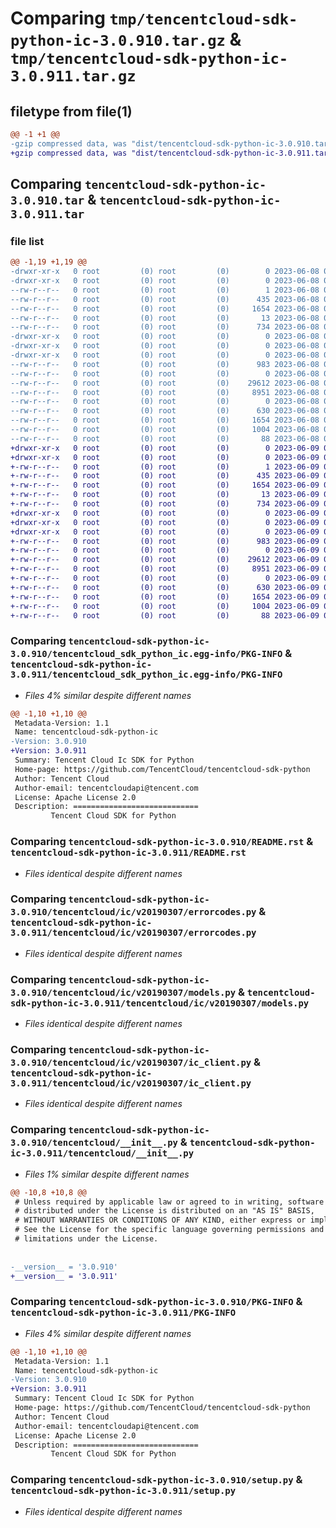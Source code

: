 # Comparing `tmp/tencentcloud-sdk-python-ic-3.0.910.tar.gz` & `tmp/tencentcloud-sdk-python-ic-3.0.911.tar.gz`

## filetype from file(1)

```diff
@@ -1 +1 @@
-gzip compressed data, was "dist/tencentcloud-sdk-python-ic-3.0.910.tar", last modified: Thu Jun  8 09:12:34 2023, max compression
+gzip compressed data, was "dist/tencentcloud-sdk-python-ic-3.0.911.tar", last modified: Fri Jun  9 02:20:41 2023, max compression
```

## Comparing `tencentcloud-sdk-python-ic-3.0.910.tar` & `tencentcloud-sdk-python-ic-3.0.911.tar`

### file list

```diff
@@ -1,19 +1,19 @@
-drwxr-xr-x   0 root         (0) root         (0)        0 2023-06-08 09:12:34.000000 tencentcloud-sdk-python-ic-3.0.910/
-drwxr-xr-x   0 root         (0) root         (0)        0 2023-06-08 09:12:34.000000 tencentcloud-sdk-python-ic-3.0.910/tencentcloud_sdk_python_ic.egg-info/
--rw-r--r--   0 root         (0) root         (0)        1 2023-06-08 09:12:34.000000 tencentcloud-sdk-python-ic-3.0.910/tencentcloud_sdk_python_ic.egg-info/dependency_links.txt
--rw-r--r--   0 root         (0) root         (0)      435 2023-06-08 09:12:34.000000 tencentcloud-sdk-python-ic-3.0.910/tencentcloud_sdk_python_ic.egg-info/SOURCES.txt
--rw-r--r--   0 root         (0) root         (0)     1654 2023-06-08 09:12:34.000000 tencentcloud-sdk-python-ic-3.0.910/tencentcloud_sdk_python_ic.egg-info/PKG-INFO
--rw-r--r--   0 root         (0) root         (0)       13 2023-06-08 09:12:34.000000 tencentcloud-sdk-python-ic-3.0.910/tencentcloud_sdk_python_ic.egg-info/top_level.txt
--rw-r--r--   0 root         (0) root         (0)      734 2023-06-08 09:12:34.000000 tencentcloud-sdk-python-ic-3.0.910/README.rst
-drwxr-xr-x   0 root         (0) root         (0)        0 2023-06-08 09:12:34.000000 tencentcloud-sdk-python-ic-3.0.910/tencentcloud/
-drwxr-xr-x   0 root         (0) root         (0)        0 2023-06-08 09:12:34.000000 tencentcloud-sdk-python-ic-3.0.910/tencentcloud/ic/
-drwxr-xr-x   0 root         (0) root         (0)        0 2023-06-08 09:12:34.000000 tencentcloud-sdk-python-ic-3.0.910/tencentcloud/ic/v20190307/
--rw-r--r--   0 root         (0) root         (0)      983 2023-06-08 09:12:34.000000 tencentcloud-sdk-python-ic-3.0.910/tencentcloud/ic/v20190307/errorcodes.py
--rw-r--r--   0 root         (0) root         (0)        0 2023-06-08 09:12:34.000000 tencentcloud-sdk-python-ic-3.0.910/tencentcloud/ic/v20190307/__init__.py
--rw-r--r--   0 root         (0) root         (0)    29612 2023-06-08 09:12:34.000000 tencentcloud-sdk-python-ic-3.0.910/tencentcloud/ic/v20190307/models.py
--rw-r--r--   0 root         (0) root         (0)     8951 2023-06-08 09:12:34.000000 tencentcloud-sdk-python-ic-3.0.910/tencentcloud/ic/v20190307/ic_client.py
--rw-r--r--   0 root         (0) root         (0)        0 2023-06-08 09:12:34.000000 tencentcloud-sdk-python-ic-3.0.910/tencentcloud/ic/__init__.py
--rw-r--r--   0 root         (0) root         (0)      630 2023-06-08 09:12:34.000000 tencentcloud-sdk-python-ic-3.0.910/tencentcloud/__init__.py
--rw-r--r--   0 root         (0) root         (0)     1654 2023-06-08 09:12:34.000000 tencentcloud-sdk-python-ic-3.0.910/PKG-INFO
--rw-r--r--   0 root         (0) root         (0)     1004 2023-06-08 09:12:34.000000 tencentcloud-sdk-python-ic-3.0.910/setup.py
--rw-r--r--   0 root         (0) root         (0)       88 2023-06-08 09:12:34.000000 tencentcloud-sdk-python-ic-3.0.910/setup.cfg
+drwxr-xr-x   0 root         (0) root         (0)        0 2023-06-09 02:20:41.000000 tencentcloud-sdk-python-ic-3.0.911/
+drwxr-xr-x   0 root         (0) root         (0)        0 2023-06-09 02:20:41.000000 tencentcloud-sdk-python-ic-3.0.911/tencentcloud_sdk_python_ic.egg-info/
+-rw-r--r--   0 root         (0) root         (0)        1 2023-06-09 02:20:41.000000 tencentcloud-sdk-python-ic-3.0.911/tencentcloud_sdk_python_ic.egg-info/dependency_links.txt
+-rw-r--r--   0 root         (0) root         (0)      435 2023-06-09 02:20:41.000000 tencentcloud-sdk-python-ic-3.0.911/tencentcloud_sdk_python_ic.egg-info/SOURCES.txt
+-rw-r--r--   0 root         (0) root         (0)     1654 2023-06-09 02:20:41.000000 tencentcloud-sdk-python-ic-3.0.911/tencentcloud_sdk_python_ic.egg-info/PKG-INFO
+-rw-r--r--   0 root         (0) root         (0)       13 2023-06-09 02:20:41.000000 tencentcloud-sdk-python-ic-3.0.911/tencentcloud_sdk_python_ic.egg-info/top_level.txt
+-rw-r--r--   0 root         (0) root         (0)      734 2023-06-09 02:20:41.000000 tencentcloud-sdk-python-ic-3.0.911/README.rst
+drwxr-xr-x   0 root         (0) root         (0)        0 2023-06-09 02:20:41.000000 tencentcloud-sdk-python-ic-3.0.911/tencentcloud/
+drwxr-xr-x   0 root         (0) root         (0)        0 2023-06-09 02:20:41.000000 tencentcloud-sdk-python-ic-3.0.911/tencentcloud/ic/
+drwxr-xr-x   0 root         (0) root         (0)        0 2023-06-09 02:20:41.000000 tencentcloud-sdk-python-ic-3.0.911/tencentcloud/ic/v20190307/
+-rw-r--r--   0 root         (0) root         (0)      983 2023-06-09 02:20:41.000000 tencentcloud-sdk-python-ic-3.0.911/tencentcloud/ic/v20190307/errorcodes.py
+-rw-r--r--   0 root         (0) root         (0)        0 2023-06-09 02:20:41.000000 tencentcloud-sdk-python-ic-3.0.911/tencentcloud/ic/v20190307/__init__.py
+-rw-r--r--   0 root         (0) root         (0)    29612 2023-06-09 02:20:41.000000 tencentcloud-sdk-python-ic-3.0.911/tencentcloud/ic/v20190307/models.py
+-rw-r--r--   0 root         (0) root         (0)     8951 2023-06-09 02:20:41.000000 tencentcloud-sdk-python-ic-3.0.911/tencentcloud/ic/v20190307/ic_client.py
+-rw-r--r--   0 root         (0) root         (0)        0 2023-06-09 02:20:41.000000 tencentcloud-sdk-python-ic-3.0.911/tencentcloud/ic/__init__.py
+-rw-r--r--   0 root         (0) root         (0)      630 2023-06-09 02:20:41.000000 tencentcloud-sdk-python-ic-3.0.911/tencentcloud/__init__.py
+-rw-r--r--   0 root         (0) root         (0)     1654 2023-06-09 02:20:41.000000 tencentcloud-sdk-python-ic-3.0.911/PKG-INFO
+-rw-r--r--   0 root         (0) root         (0)     1004 2023-06-09 02:20:41.000000 tencentcloud-sdk-python-ic-3.0.911/setup.py
+-rw-r--r--   0 root         (0) root         (0)       88 2023-06-09 02:20:41.000000 tencentcloud-sdk-python-ic-3.0.911/setup.cfg
```

### Comparing `tencentcloud-sdk-python-ic-3.0.910/tencentcloud_sdk_python_ic.egg-info/PKG-INFO` & `tencentcloud-sdk-python-ic-3.0.911/tencentcloud_sdk_python_ic.egg-info/PKG-INFO`

 * *Files 4% similar despite different names*

```diff
@@ -1,10 +1,10 @@
 Metadata-Version: 1.1
 Name: tencentcloud-sdk-python-ic
-Version: 3.0.910
+Version: 3.0.911
 Summary: Tencent Cloud Ic SDK for Python
 Home-page: https://github.com/TencentCloud/tencentcloud-sdk-python
 Author: Tencent Cloud
 Author-email: tencentcloudapi@tencent.com
 License: Apache License 2.0
 Description: ============================
         Tencent Cloud SDK for Python
```

### Comparing `tencentcloud-sdk-python-ic-3.0.910/README.rst` & `tencentcloud-sdk-python-ic-3.0.911/README.rst`

 * *Files identical despite different names*

### Comparing `tencentcloud-sdk-python-ic-3.0.910/tencentcloud/ic/v20190307/errorcodes.py` & `tencentcloud-sdk-python-ic-3.0.911/tencentcloud/ic/v20190307/errorcodes.py`

 * *Files identical despite different names*

### Comparing `tencentcloud-sdk-python-ic-3.0.910/tencentcloud/ic/v20190307/models.py` & `tencentcloud-sdk-python-ic-3.0.911/tencentcloud/ic/v20190307/models.py`

 * *Files identical despite different names*

### Comparing `tencentcloud-sdk-python-ic-3.0.910/tencentcloud/ic/v20190307/ic_client.py` & `tencentcloud-sdk-python-ic-3.0.911/tencentcloud/ic/v20190307/ic_client.py`

 * *Files identical despite different names*

### Comparing `tencentcloud-sdk-python-ic-3.0.910/tencentcloud/__init__.py` & `tencentcloud-sdk-python-ic-3.0.911/tencentcloud/__init__.py`

 * *Files 1% similar despite different names*

```diff
@@ -10,8 +10,8 @@
 # Unless required by applicable law or agreed to in writing, software
 # distributed under the License is distributed on an "AS IS" BASIS,
 # WITHOUT WARRANTIES OR CONDITIONS OF ANY KIND, either express or implied.
 # See the License for the specific language governing permissions and
 # limitations under the License.
 
 
-__version__ = '3.0.910'
+__version__ = '3.0.911'
```

### Comparing `tencentcloud-sdk-python-ic-3.0.910/PKG-INFO` & `tencentcloud-sdk-python-ic-3.0.911/PKG-INFO`

 * *Files 4% similar despite different names*

```diff
@@ -1,10 +1,10 @@
 Metadata-Version: 1.1
 Name: tencentcloud-sdk-python-ic
-Version: 3.0.910
+Version: 3.0.911
 Summary: Tencent Cloud Ic SDK for Python
 Home-page: https://github.com/TencentCloud/tencentcloud-sdk-python
 Author: Tencent Cloud
 Author-email: tencentcloudapi@tencent.com
 License: Apache License 2.0
 Description: ============================
         Tencent Cloud SDK for Python
```

### Comparing `tencentcloud-sdk-python-ic-3.0.910/setup.py` & `tencentcloud-sdk-python-ic-3.0.911/setup.py`

 * *Files identical despite different names*

